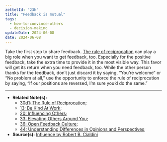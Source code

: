 ```yaml
---
zettelId: "23h"
title: "Feedback is mutual"
tags:
  - how-to-convince-others
  - decision-making
updateDate: 2024-06-08
date: 2024-06-08
---
```


Take the first step to share feedback. [The rule of reciprocation](/notes/30d1/) can play a big role when you want to get feedback, too. Especially for the positive feedback, take the extra time to provide it in the most visible way. This favor will get its return when you need feedback, too. While the other person thanks for the feedback, don’t just discard it by saying, “You’re welcome” or “No problem at all,” use the opportunity to enforce the rule of reciprocation by saying, “If our positions are reversed, I’m sure you’d do the same.”

---

- **Related Note(s):**
  - [30d1: The Rule of Reciprocation](/notes/30d1/);
  - [13: Be Kind At Work](/notes/13/);
  - [20: Influencing Others](/notes/20/);
  - [33: Elevating Others Around You](/notes/33/);
  - [36: Open Feedback Culture](/notes/36/);
  - [44: Understanding Differences in Opinions and Perspectives](/notes/44/);
- **Source(s):** [Influence by Robert B. Cialdini](/books/influence-book-review-summary-and-notes/)
